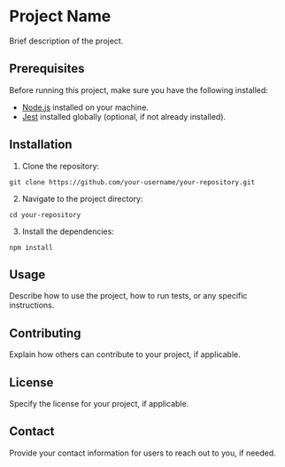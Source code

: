 <h1>Project Name</h1>

<p>Brief description of the project.</p>

<h2>Prerequisites</h2>

<p>Before running this project, make sure you have the following installed:</p>

<ul>
  <li><a href="https://nodejs.org">Node.js</a> installed on your machine.</li>
  <li><a href="https://jestjs.io">Jest</a> installed globally (optional, if not already installed).</li>
</ul>

<h2>Installation</h2>

<ol>
  <li>Clone the repository:</li>
</ol>

<pre><code>git clone https://github.com/your-username/your-repository.git
</code></pre>

<ol start="2">
  <li>Navigate to the project directory:</li>
</ol>

<pre><code>cd your-repository
</code></pre>

<ol start="3">
  <li>Install the dependencies:</li>
</ol>

<pre><code>npm install
</code></pre>

<h2>Usage</h2>

<p>Describe how to use the project, how to run tests, or any specific instructions.</p>

<h2>Contributing</h2>

<p>Explain how others can contribute to your project, if applicable.</p>

<h2>License</h2>

<p>Specify the license for your project, if applicable.</p>

<h2>Contact</h2>

<p>Provide your contact information for users to reach out to you, if needed.</p>
